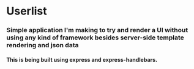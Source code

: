 # Userlist
### Simple application I'm making to try and render a UI without using any kind of framework besides server-side template rendering and json data
#### This is being built using express and express-handlebars.
